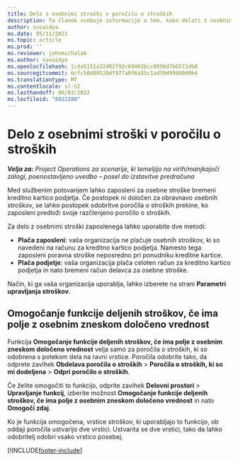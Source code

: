 ```yaml
---
title: Delo z osebnimi stroški v poročilu o stroških
description: Ta članek vsebuje informacije o tem, kako delati z osebnimi stroški, ki jih imajo zaposleni med službenim potovanjem.
author: suvaidya
ms.date: 05/11/2021
ms.topic: article
ms.prod: ''
ms.reviewer: johnmichalak
ms.author: suvaidya
ms.openlocfilehash: 1cda5151a32482f92c69402bcc0056d7b6572db8
ms.sourcegitcommit: 6cfc50d89528df977a8f6a55c1ad39d99800d9b4
ms.translationtype: MT
ms.contentlocale: sl-SI
ms.lasthandoff: 06/03/2022
ms.locfileid: "8922288"
---
```

# <a name="work-with-personal-expenses-on-an-expense-report"></a>Delo z osebnimi stroški v poročilu o stroških

_**Velja za:** Project Operations za scenarije, ki temeljijo na virih/manjkajoči zalogi, poenostavljeno uvedbo – posel do izstavitve predračuna_

Med službenim potovanjem lahko zaposleni za osebne stroške bremeni kreditno kartico podjetja. Če postopek ni določen za obravnavo osebnih stroškov, se lahko postopek odobritve poročila o stroških prekine, ko zaposleni predloži svoje razčlenjeno poročilo o stroških.

Za delo z osebnimi stroški zaposlenega lahko uporabite dve metodi:

  - **Plača zaposleni**: vaša organizacija ne plačuje osebnih stroškov, ki so navedeni na računu za kreditno kartico podjetja. Namesto tega zaposleni poravna stroške neposredno pri ponudniku kreditne kartice. 
  - **Plača podjetje**: vaša organizacija plača celoten račun za kreditno kartico podjetja in nato bremeni račun delavca za osebne stroške.

Način, ki ga vaša organizacija uporablja, lahko izberete na strani **Parametri upravljanja stroškov**.


## <a name="enable-split-expense-function-when-personal-amount-field-has-value-defined"></a>Omogočanje funkcije deljenih stroškov, če ima polje z osebnim zneskom določeno vrednost

Funkcija **Omogočanje funkcije deljenih stroškov, če ima polje z osebnim zneskom določeno vrednost** velja samo za poročila o stroških, ki so odobrena s potekom dela na ravni vrstice. Poročila odobrite tako, da odprete zavihek **Obdelava poročila o stroških** > **Poročila o stroških, ki so mi dodeljena** > **Odpri poročilo o stroških**. 

Če želite omogočiti to funkcijo, odprite zavihek **Delovni prostori** > **Upravljanje funkcij**, izberite možnost **Omogočanje funkcije deljenih stroškov, če ima polje z osebnim zneskom določeno vrednost** in nato **Omogoči zdaj**. 

Ko je funkcija omogočena, vrstice stroškov, ki uporabljajo to funkcijo, ob oddaji poročila ustvarijo dve vrstici. Ustvarita se dve vrstici, tako da lahko odobritelj odobri vsako vrstico posebej.


[!INCLUDE[footer-include](../includes/footer-banner.md)]
